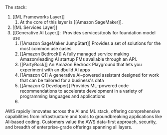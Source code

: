 
The stack:
1. [[ML Frameworks Layer]] 
	1. At the core of this layer is [[Amazon SageMaker]]. 
2. [[ML Services Layer]]
3. [[Generative AI Layer]]:  Provides services/tools for foundation model use
	1. [[Amazon SageMaker JumpStart]] Provides a set of solutions for the most common use cases
	2. [[Amazon Bedrock]] A fully managed service making  Amazon/leading AI startup FMs available through an API. 
	3. [[PartyRock]] An Amazon Bedrock Playground that lets you experiment with an dbuild AI apps
	4. [[Amazon Q]] A generative AI–powered assistant designed for work that can be tailored for a business's data
	5. [[Amazon Q Developer]] Provides ML–powered code recommendations to accelerate development in a variety of programming languages and applications
	6. 

AWS rapidly innovates across the AI and ML stack, offering comprehensive capabilities from infrastructure and tools to groundbreaking applications like AI-based coding. Customers value the AWS data-first approach, security, and breadth of enterprise-grade offerings spanning all layers.

